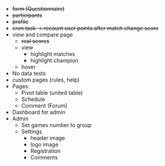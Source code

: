 - ~~form (Questionnaire)~~
- ~~participants~~
- ~~profile~~
- ~~cron task -> recount user points after match change score~~
- view and compare page
  - ~~real scores~~
  - view
    - highlight matches
    - highlight champion
  - hover
- No data tests
- custom pages (rules, help)
- Pages:
  - Pivot table (united table)
  - Schedule
  - Comment (Forum)
- Dashboard for admin
- Admin
  - Set games number to group
  - Settings
    - header image
    - logo image
    - Registration
    - Comments